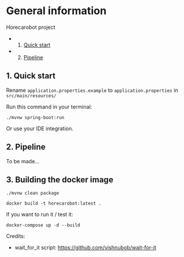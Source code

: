 

# General information

Horecarobot project

<!-- vscode-markdown-toc -->
* 1. [Quick start](#Quickstart)
* 2. [Pipeline](#Pipeline)

<!-- vscode-markdown-toc-config
	numbering=true
	autoSave=true
	/vscode-markdown-toc-config -->
<!-- /vscode-markdown-toc -->

##  1. <a name='Quickstart'></a>Quick start

Rename `application.properties.example` to `application.properties` in `src/main/resources/`

Run this command in your terminal:

`./mvnw spring-boot:run`

Or use your IDE integration.

##  2. <a name='Pipeline'></a>Pipeline

To be made...

## 3. Building the docker image
`./mvnw clean package`

`docker build -t horecarobot:latest .`

If you want to run it / test it:

`docker-compose up -d --build`

Credits:
- wait_for_it script: https://github.com/vishnubob/wait-for-it
